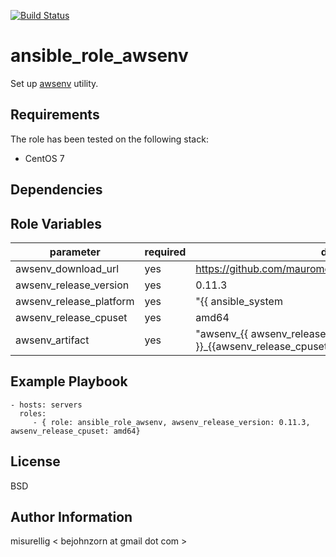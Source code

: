 [![Build Status](https://travis-ci.org/misurellig/ansible_role_awsenv.svg?branch=master)](https://travis-ci.org/misurellig/ansible_role_awsenv)

ansible_role_awsenv
=========

Set up [awsenv](https://github.com/mauromedda/awsenv) utility.


Requirements
------------

The role has been tested on the following stack:

  * CentOS 7

Dependencies
------------


Role Variables
--------------

| parameter               | required | default                                                          |  
| ---------               | -------- | -------                                                          |
| awsenv_download_url     | yes      | https://github.com/mauromedda/awsenv/releases/download           |
| awsenv_release_version  | yes      | 0.11.3                                                           |    
| awsenv_release_platform | yes      | "{{ ansible_system|lower }}"                                     |     
| awsenv_release_cpuset   | yes      | amd64                                                            |
| awsenv_artifact         | yes      | "awsenv_{{ awsenv_release_platform }}_{{awsenv_release_cpuset}}" |


Example Playbook
----------------

    - hosts: servers
      roles:
         - { role: ansible_role_awsenv, awsenv_release_version: 0.11.3,  awsenv_release_cpuset: amd64}

License
-------

BSD

Author Information
------------------

misurellig < bejohnzorn at gmail dot com >
